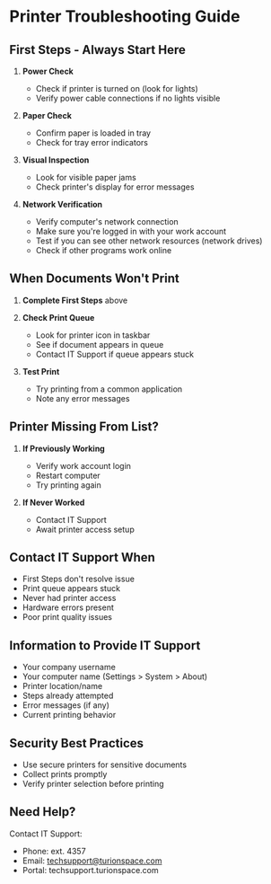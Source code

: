 # Printer Troubleshooting Guide

## First Steps - Always Start Here

1. **Power Check**
   - Check if printer is turned on (look for lights)
   - Verify power cable connections if no lights visible

2. **Paper Check**
   - Confirm paper is loaded in tray
   - Check for tray error indicators

3. **Visual Inspection**
   - Look for visible paper jams
   - Check printer's display for error messages

4. **Network Verification**
   - Verify computer's network connection
   - Make sure you're logged in with your work account
   - Test if you can see other network resources (network drives)
   - Check if other programs work online

## When Documents Won't Print

1. **Complete First Steps** above

2. **Check Print Queue**
   - Look for printer icon in taskbar
   - See if document appears in queue
   - Contact IT Support if queue appears stuck

3. **Test Print**
   - Try printing from a common application
   - Note any error messages

## Printer Missing From List?

1. **If Previously Working**
   - Verify work account login
   - Restart computer
   - Try printing again

2. **If Never Worked**
   - Contact IT Support
   - Await printer access setup

## Contact IT Support When
- First Steps don't resolve issue
- Print queue appears stuck
- Never had printer access
- Hardware errors present
- Poor print quality issues

## Information to Provide IT Support
- Your company username
- Your computer name (Settings > System > About)
- Printer location/name
- Steps already attempted
- Error messages (if any)
- Current printing behavior

## Security Best Practices
- Use secure printers for sensitive documents
- Collect prints promptly
- Verify printer selection before printing

## Need Help?
Contact IT Support:
- Phone: ext. 4357
- Email: techsupport@turionspace.com
- Portal: techsupport.turionspace.com
